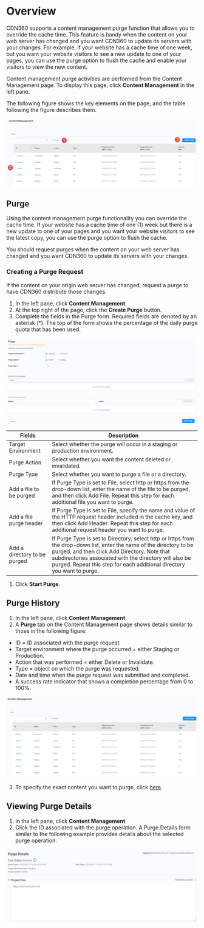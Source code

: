 # Overview

CDN360 supports a content management purge function that allows you to override the cache time. This feature is handy when the content on your web server has changed and you want CDN360 to update its servers with your changes. For example, if your website has a cache time of one week, but you want your website visitors to see a new update to one of your pages, you can use the purge option to flush the cache and enable your visitors to view the new content.

Content management purge activities are performed from the Content Management page. To display this page, click **Content Management** in the left pane.

The following figure shows the key elements on the page, and the table following the figure describes them.

![null](<../Resources/Images/Content Management.png>)

## Purge

Using the content management purge functionality you can override the cache time. If your website has a cache time of one (1) week but there is a new update to one of your pages and you want your website visitors to see the latest copy, you can use the purge option to flush the cache.

You should request purges when the content on your web server has changed and you want CDN360 to update its servers with your changes.

### Creating a Purge Request

If the content on your origin web server has changed, request a purge to have CDN360 distribute those changes.

1. In the left pane, click **Content Management**.
2. At the top right of the page, click the **Create Purge** button. 
3. Complete the fields in the Purge form. Required fields are denoted by an asterisk (\*). The top of the form shows the percentage of the daily purge quota that has been used.

![null](<../Resources/Images/Purge Form.png>)


|**Fields**|**Description**|
|----------|---------------|
| Target Environment | Select whether the purge will occur in a staging or production environment.|
| Purge Action | Select whether you want the content deleted or invalidated.|
| Purge Type | Select whether you want to purge a file or a directory.|
| Add a file to be purged | If Purge Type is set to File, select http or https from the drop-down list, enter the name of the file to be purged, and then click Add File. Repeat this step for each additional file you want to purge.|
| Add a file purge header | If Purge Type is set to File, specify the name and value of the HTTP request header included in the cache key, and then click Add Header. Repeat this step for each additional request header you want to purge.|
| Add a directory to be purged | If Purge Type is set to Directory, select http or https from the drop-down list, enter the name of the directory to be purged, and then click Add Directory. Note that subdirectories associated with the directory will also be purged. Repeat this step for each additional directory you want to purge.|

1. Click **Start Purge**.

## Purge History

1. In the left pane, click **Content Management**.
2. A **Purge** tab on the Content Management page shows details similar to those in the following figure:

- ID = ID associated with the purge request.
- Target environment where the purge occurred = either Staging or Production.
- Action that was performed = either Delete or Invalidate.
- Type = object on which the purge was requested.
- Date and time when the purge request was submitted and completed.
- A success rate indicator that shows a completion percentage from 0 to 100%.

![null](<../Resources/Images/dashboard13.png>)

3. To specify the exact content you want to purge, click [here](<Creating a Purge Request.htm>).

## Viewing Purge Details

1. In the left pane, click **Content Management**.
2. Click the ID associated with the purge operation. A Purge Details form similar to the following example provides details about the selected purge operation.

![null](<../Resources/Images/Purge Details2.png>)